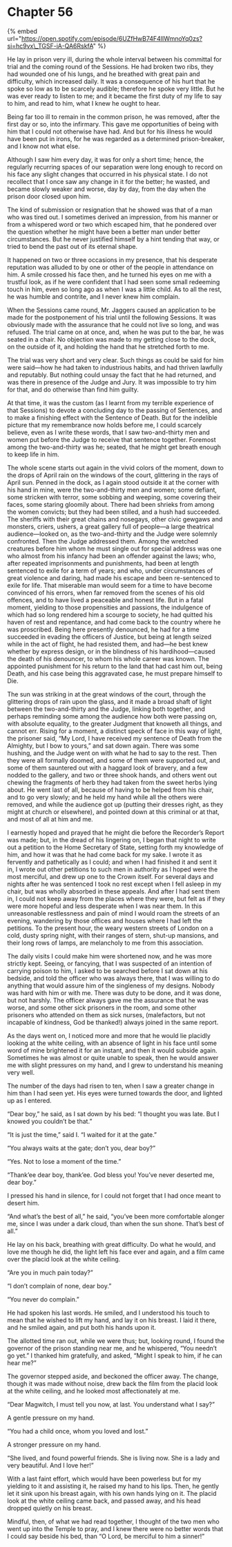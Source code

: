 # Chapter 56

{% embed url="https://open.spotify.com/episode/6UZfHwB74F4lIWmnoYq0zs?si=hc9vx\_TGSF-iA-QA6RskfA" %}

He lay in prison very ill, during the whole interval between his committal for trial and the coming round of the Sessions. He had broken two ribs, they had wounded one of his lungs, and he breathed with great pain and difficulty, which increased daily. It was a consequence of his hurt that he spoke so low as to be scarcely audible; therefore he spoke very little. But he was ever ready to listen to me; and it became the first duty of my life to say to him, and read to him, what I knew he ought to hear.

Being far too ill to remain in the common prison, he was removed, after the first day or so, into the infirmary. This gave me opportunities of being with him that I could not otherwise have had. And but for his illness he would have been put in irons, for he was regarded as a determined prison-breaker, and I know not what else.

Although I saw him every day, it was for only a short time; hence, the regularly recurring spaces of our separation were long enough to record on his face any slight changes that occurred in his physical state. I do not recollect that I once saw any change in it for the better; he wasted, and became slowly weaker and worse, day by day, from the day when the prison door closed upon him.

The kind of submission or resignation that he showed was that of a man who was tired out. I sometimes derived an impression, from his manner or from a whispered word or two which escaped him, that he pondered over the question whether he might have been a better man under better circumstances. But he never justified himself by a hint tending that way, or tried to bend the past out of its eternal shape.

It happened on two or three occasions in my presence, that his desperate reputation was alluded to by one or other of the people in attendance on him. A smile crossed his face then, and he turned his eyes on me with a trustful look, as if he were confident that I had seen some small redeeming touch in him, even so long ago as when I was a little child. As to all the rest, he was humble and contrite, and I never knew him complain.

When the Sessions came round, Mr. Jaggers caused an application to be made for the postponement of his trial until the following Sessions. It was obviously made with the assurance that he could not live so long, and was refused. The trial came on at once, and, when he was put to the bar, he was seated in a chair. No objection was made to my getting close to the dock, on the outside of it, and holding the hand that he stretched forth to me.

The trial was very short and very clear. Such things as could be said for him were said⁠—how he had taken to industrious habits, and had thriven lawfully and reputably. But nothing could unsay the fact that he had returned, and was there in presence of the Judge and Jury. It was impossible to try him for that, and do otherwise than find him guilty.

At that time, it was the custom \(as I learnt from my terrible experience of that Sessions\) to devote a concluding day to the passing of Sentences, and to make a finishing effect with the Sentence of Death. But for the indelible picture that my remembrance now holds before me, I could scarcely believe, even as I write these words, that I saw two-and-thirty men and women put before the Judge to receive that sentence together. Foremost among the two-and-thirty was he; seated, that he might get breath enough to keep life in him.

The whole scene starts out again in the vivid colors of the moment, down to the drops of April rain on the windows of the court, glittering in the rays of April sun. Penned in the dock, as I again stood outside it at the corner with his hand in mine, were the two-and-thirty men and women; some defiant, some stricken with terror, some sobbing and weeping, some covering their faces, some staring gloomily about. There had been shrieks from among the women convicts; but they had been stilled, and a hush had succeeded. The sheriffs with their great chains and nosegays, other civic gewgaws and monsters, criers, ushers, a great gallery full of people⁠—a large theatrical audience⁠—looked on, as the two-and-thirty and the Judge were solemnly confronted. Then the Judge addressed them. Among the wretched creatures before him whom he must single out for special address was one who almost from his infancy had been an offender against the laws; who, after repeated imprisonments and punishments, had been at length sentenced to exile for a term of years; and who, under circumstances of great violence and daring, had made his escape and been re-sentenced to exile for life. That miserable man would seem for a time to have become convinced of his errors, when far removed from the scenes of his old offences, and to have lived a peaceable and honest life. But in a fatal moment, yielding to those propensities and passions, the indulgence of which had so long rendered him a scourge to society, he had quitted his haven of rest and repentance, and had come back to the country where he was proscribed. Being here presently denounced, he had for a time succeeded in evading the officers of Justice, but being at length seized while in the act of flight, he had resisted them, and had⁠—he best knew whether by express design, or in the blindness of his hardihood⁠—caused the death of his denouncer, to whom his whole career was known. The appointed punishment for his return to the land that had cast him out, being Death, and his case being this aggravated case, he must prepare himself to Die.

The sun was striking in at the great windows of the court, through the glittering drops of rain upon the glass, and it made a broad shaft of light between the two-and-thirty and the Judge, linking both together, and perhaps reminding some among the audience how both were passing on, with absolute equality, to the greater Judgment that knoweth all things, and cannot err. Rising for a moment, a distinct speck of face in this way of light, the prisoner said, “My Lord, I have received my sentence of Death from the Almighty, but I bow to yours,” and sat down again. There was some hushing, and the Judge went on with what he had to say to the rest. Then they were all formally doomed, and some of them were supported out, and some of them sauntered out with a haggard look of bravery, and a few nodded to the gallery, and two or three shook hands, and others went out chewing the fragments of herb they had taken from the sweet herbs lying about. He went last of all, because of having to be helped from his chair, and to go very slowly; and he held my hand while all the others were removed, and while the audience got up \(putting their dresses right, as they might at church or elsewhere\), and pointed down at this criminal or at that, and most of all at him and me.

I earnestly hoped and prayed that he might die before the Recorder’s Report was made; but, in the dread of his lingering on, I began that night to write out a petition to the Home Secretary of State, setting forth my knowledge of him, and how it was that he had come back for my sake. I wrote it as fervently and pathetically as I could; and when I had finished it and sent it in, I wrote out other petitions to such men in authority as I hoped were the most merciful, and drew up one to the Crown itself. For several days and nights after he was sentenced I took no rest except when I fell asleep in my chair, but was wholly absorbed in these appeals. And after I had sent them in, I could not keep away from the places where they were, but felt as if they were more hopeful and less desperate when I was near them. In this unreasonable restlessness and pain of mind I would roam the streets of an evening, wandering by those offices and houses where I had left the petitions. To the present hour, the weary western streets of London on a cold, dusty spring night, with their ranges of stern, shut-up mansions, and their long rows of lamps, are melancholy to me from this association.

The daily visits I could make him were shortened now, and he was more strictly kept. Seeing, or fancying, that I was suspected of an intention of carrying poison to him, I asked to be searched before I sat down at his bedside, and told the officer who was always there, that I was willing to do anything that would assure him of the singleness of my designs. Nobody was hard with him or with me. There was duty to be done, and it was done, but not harshly. The officer always gave me the assurance that he was worse, and some other sick prisoners in the room, and some other prisoners who attended on them as sick nurses, \(malefactors, but not incapable of kindness, God be thanked!\) always joined in the same report.

As the days went on, I noticed more and more that he would lie placidly looking at the white ceiling, with an absence of light in his face until some word of mine brightened it for an instant, and then it would subside again. Sometimes he was almost or quite unable to speak, then he would answer me with slight pressures on my hand, and I grew to understand his meaning very well.

The number of the days had risen to ten, when I saw a greater change in him than I had seen yet. His eyes were turned towards the door, and lighted up as I entered.

“Dear boy,” he said, as I sat down by his bed: “I thought you was late. But I knowed you couldn’t be that.”

“It is just the time,” said I. “I waited for it at the gate.”

“You always waits at the gate; don’t you, dear boy?”

“Yes. Not to lose a moment of the time.”

“Thank’ee dear boy, thank’ee. God bless you! You’ve never deserted me, dear boy.”

I pressed his hand in silence, for I could not forget that I had once meant to desert him.

“And what’s the best of all,” he said, “you’ve been more comfortable alonger me, since I was under a dark cloud, than when the sun shone. That’s best of all.”

He lay on his back, breathing with great difficulty. Do what he would, and love me though he did, the light left his face ever and again, and a film came over the placid look at the white ceiling.

“Are you in much pain today?”

“I don’t complain of none, dear boy.”

“You never do complain.”

He had spoken his last words. He smiled, and I understood his touch to mean that he wished to lift my hand, and lay it on his breast. I laid it there, and he smiled again, and put both his hands upon it.

The allotted time ran out, while we were thus; but, looking round, I found the governor of the prison standing near me, and he whispered, “You needn’t go yet.” I thanked him gratefully, and asked, “Might I speak to him, if he can hear me?”

The governor stepped aside, and beckoned the officer away. The change, though it was made without noise, drew back the film from the placid look at the white ceiling, and he looked most affectionately at me.

“Dear Magwitch, I must tell you now, at last. You understand what I say?”

A gentle pressure on my hand.

“You had a child once, whom you loved and lost.”

A stronger pressure on my hand.

“She lived, and found powerful friends. She is living now. She is a lady and very beautiful. And I love her!”

With a last faint effort, which would have been powerless but for my yielding to it and assisting it, he raised my hand to his lips. Then, he gently let it sink upon his breast again, with his own hands lying on it. The placid look at the white ceiling came back, and passed away, and his head dropped quietly on his breast.

Mindful, then, of what we had read together, I thought of the two men who went up into the Temple to pray, and I knew there were no better words that I could say beside his bed, than “O Lord, be merciful to him a sinner!”

